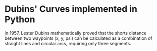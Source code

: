 # Dubins' Curves implemented in Python

In 1957, Lester Dubins mathematically proved that the shorts distance between two waypoints (x, y, psi) can be calculated as a combination of straight lines and circular arcs, requiring only three segments.
